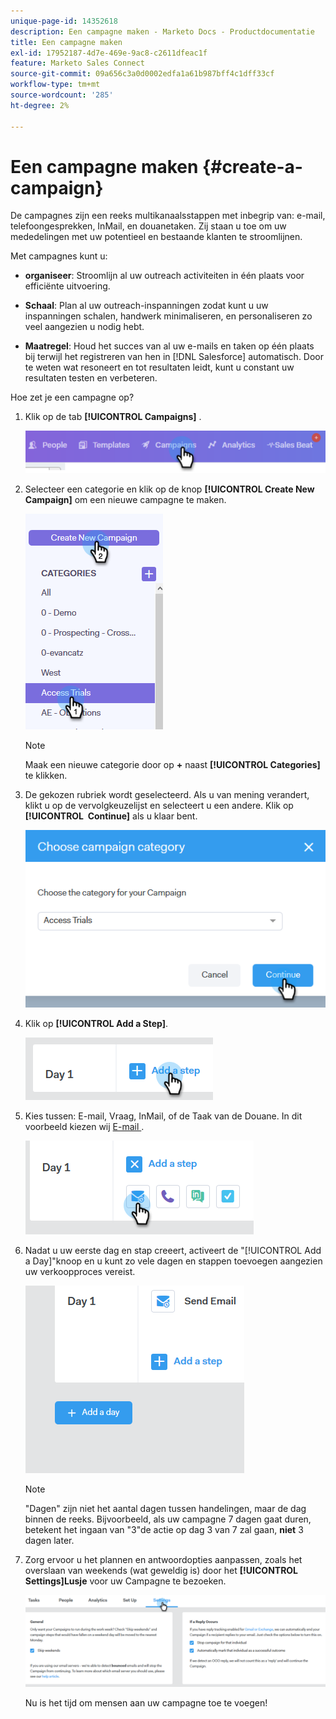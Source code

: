 ```yaml
---
unique-page-id: 14352618
description: Een campagne maken - Marketo Docs - Productdocumentatie
title: Een campagne maken
exl-id: 17952187-4d7e-469e-9ac8-c2611dfeac1f
feature: Marketo Sales Connect
source-git-commit: 09a656c3a0d0002edfa1a61b987bff4c1dff33cf
workflow-type: tm+mt
source-wordcount: '285'
ht-degree: 2%

---
```


# Een campagne maken {#create-a-campaign}

De campagnes zijn een reeks multikanaalsstappen met inbegrip van: e-mail, telefoongesprekken, InMail, en douanetaken. Zij staan u toe om uw mededelingen met uw potentieel en bestaande klanten te stroomlijnen.

Met campagnes kunt u:

* **organiseer**: Stroomlijn al uw outreach activiteiten in één plaats voor efficiënte uitvoering.

* **Schaal**: Plan al uw outreach-inspanningen zodat kunt u uw inspanningen schalen, handwerk minimaliseren, en personaliseren zo veel aangezien u nodig hebt.
* **Maatregel**: Houd het succes van al uw e-mails en taken op één plaats bij terwijl het registreren van hen in [!DNL Salesforce] automatisch. Door te weten wat resoneert en tot resultaten leidt, kunt u constant uw resultaten testen en verbeteren.

Hoe zet je een campagne op?

1. Klik op de tab **[!UICONTROL Campaigns]** .

   ![](assets/one-1.png)

1. Selecteer een categorie en klik op de knop **[!UICONTROL Create New Campaign]** om een nieuwe campagne te maken.

   ![](assets/two-1.png)

   >[!NOTE]
   >
   >Maak een nieuwe categorie door op **+** naast **[!UICONTROL Categories]** te klikken.

1. De gekozen rubriek wordt geselecteerd. Als u van mening verandert, klikt u op de vervolgkeuzelijst en selecteert u een andere. Klik op **[!UICONTROL &#x200B; Continue]** als u klaar bent.

   ![](assets/three-1.png)

1. Klik op **[!UICONTROL Add a Step]**.

   ![](assets/four-1.png)

1. Kies tussen: E-mail, Vraag, InMail, of de Taak van de Douane. In dit voorbeeld kiezen wij [&#x200B; E-mail &#x200B;](/help/marketo/product-docs/marketo-sales-connect/campaigns/campaign-step-types.md#email).

   ![](assets/five-1.png)

1. Nadat u uw eerste dag en stap creeert, activeert de &quot;[!UICONTROL Add a Day]&quot;knoop en u kunt zo vele dagen en stappen toevoegen aangezien uw verkoopproces vereist.

   ![](assets/six.png)

   >[!NOTE]
   >
   >&quot;Dagen&quot; zijn niet het aantal dagen tussen handelingen, maar de dag binnen de reeks. Bijvoorbeeld, als uw campagne 7 dagen gaat duren, betekent het ingaan van &quot;3&quot;de actie op dag 3 van 7 zal gaan, **niet** 3 dagen later.

1. Zorg ervoor u het plannen en antwoordopties aanpassen, zoals het overslaan van weekends (wat geweldig is) door het **[!UICONTROL Settings]Lusje** voor uw Campagne te bezoeken.

   ![](assets/seven.png)

   Nu is het tijd om mensen aan uw campagne toe te voegen!
